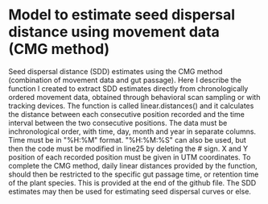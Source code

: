 # Model to estimate seed dispersal distance using movement data (CMG method)
Seed dispersal distance (SDD) estimates using the CMG method (combination of movement data and gut passage). Here I describe the function I created to extract SDD estimates directly from chronologically ordered movement data, obtained through behavioral scan sampling or with tracking devices.
The function is called linear.distances() and it calculates the distance between each consecutive position recorded and the time interval between the two consecutive positions.
The data must be inchronological order, with time, day, month and year in separate columns. 
Time must be in "%H:%M" format.  "%H:%M:%S" can also be used, but then the code must be modified in line25 by deleting the # sign.
X and Y position of each recorded position must be given in UTM coordinates.
To complete the CMG method, daily linear distances provided by the function, should then be restricted to the specific gut passage time, or retention time of the plant species. This is provided at the end of the github file. 
The SDD estimates may then be used for estimating seed dispersal curves or else.

